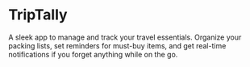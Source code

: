 # TripTally
A sleek app to manage and track your travel essentials. Organize your packing lists, set reminders for must-buy items, and get real-time notifications if you forget anything while on the go.
